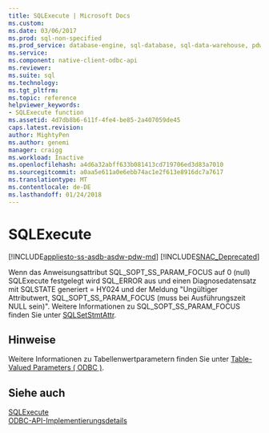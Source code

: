 ```yaml
---
title: SQLExecute | Microsoft Docs
ms.custom: 
ms.date: 03/06/2017
ms.prod: sql-non-specified
ms.prod_service: database-engine, sql-database, sql-data-warehouse, pdw
ms.service: 
ms.component: native-client-odbc-api
ms.reviewer: 
ms.suite: sql
ms.technology: 
ms.tgt_pltfrm: 
ms.topic: reference
helpviewer_keywords:
- SQLExecute function
ms.assetid: 4d7db8b6-611f-4fe4-be85-2a407059de45
caps.latest.revision: 
author: MightyPen
ms.author: genemi
manager: craigg
ms.workload: Inactive
ms.openlocfilehash: a4d6a32abff633b081413cd719706ed3d83a7010
ms.sourcegitcommit: a0aa5e611a0e6ebb74ac1e2f613e8916dc7a7617
ms.translationtype: MT
ms.contentlocale: de-DE
ms.lasthandoff: 01/24/2018
---
```

# <a name="sqlexecute"></a>SQLExecute
[!INCLUDE[appliesto-ss-asdb-asdw-pdw-md](../../includes/appliesto-ss-asdb-asdw-pdw-md.md)]
[!INCLUDE[SNAC_Deprecated](../../includes/snac-deprecated.md)]

  Wenn das Anweisungsattribut SQL_SOPT_SS_PARAM_FOCUS auf 0 (null) SQLExecute festgelegt wird SQL_ERROR aus und einen Diagnosedatensatz mit SQLSTATE generiert = HY024 und der Meldung "Ungültiger Attributwert, SQL_SOPT_SS_PARAM_FOCUS (muss bei Ausführungszeit NULL sein)". Weitere Informationen zu SQL_SOPT_SS_PARAM_FOCUS finden Sie unter [SQLSetStmtAttr](../../relational-databases/native-client-odbc-api/sqlsetstmtattr.md).  
  
## <a name="remarks"></a>Hinweise  
 Weitere Informationen zu Tabellenwertparametern finden Sie unter [Table-Valued Parameters &#40; ODBC &#41;](../../relational-databases/native-client-odbc-table-valued-parameters/table-valued-parameters-odbc.md).  
  
## <a name="see-also"></a>Siehe auch  
 [SQLExecute](http://go.microsoft.com/fwlink/?LinkId=80708)   
 [ODBC-API-Implementierungsdetails](../../relational-databases/native-client-odbc-api/odbc-api-implementation-details.md)  
  
  
